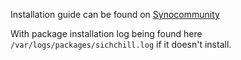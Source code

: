 Installation guide can be found on [Synocommunity](https://synocommunity.com)

With package installation log being found here `/var/logs/packages/sichchill.log` if it doesn't install.
